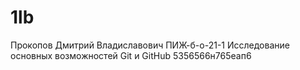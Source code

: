 # 1lb
Прокопов Дмитрий Владиславович
ПИЖ-б-о-21-1
Исследование основных возможностей Git и GitHub
5356566н765еап6